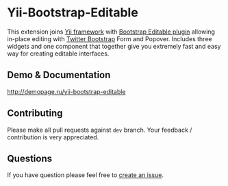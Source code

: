 Yii-Bootstrap-Editable
======================
This extension joins [Yii framework](http://yiiframework.com) with [Bootstrap Editable plugin](http://vitalets.github.com/bootstrap-editable) allowing in-place editing with [Twitter Bootstrap](http://twitter.github.com/bootstrap) Form and Popover.
Includes three widgets and one component that together give you extremely fast and easy way for creating editable interfaces. 
## Demo & Documentation
http://demopage.ru/yii-bootstrap-editable
## Contributing
Please make all pull requests against `dev` branch. Your feedback / contribution is very appreciated.
## Questions
If you have question please feel free to [create an issue](https://github.com/vitalets/yii-bootstrap-editable/issues).